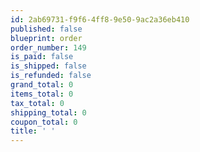 ```yaml
---
id: 2ab69731-f9f6-4ff8-9e50-9ac2a36eb410
published: false
blueprint: order
order_number: 149
is_paid: false
is_shipped: false
is_refunded: false
grand_total: 0
items_total: 0
tax_total: 0
shipping_total: 0
coupon_total: 0
title: ' '
---
```

